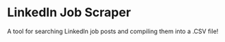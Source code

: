 # LinkedIn Job Scraper
A tool for searching LinkedIn job posts and compiling them into a .CSV file!

